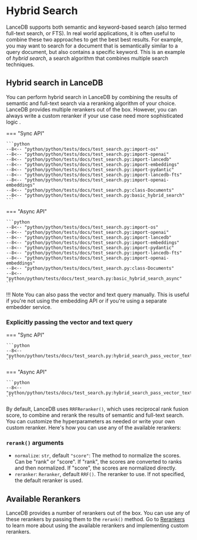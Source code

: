 # Hybrid Search

LanceDB supports both semantic and keyword-based search (also termed full-text search, or FTS). In real world applications, it is often useful to combine these two approaches to get the best best results. For example, you may want to search for a document that is semantically similar to a query document, but also contains a specific keyword. This is an example of *hybrid search*, a search algorithm that combines multiple search techniques.

## Hybrid search in LanceDB
You can perform hybrid search in LanceDB by combining the results of semantic and full-text search via a reranking algorithm of your choice. LanceDB provides multiple rerankers out of the box. However, you can always write a custom reranker if your use case need more sophisticated logic .

=== "Sync API"

    ```python
    --8<-- "python/python/tests/docs/test_search.py:import-os"
    --8<-- "python/python/tests/docs/test_search.py:import-openai"
    --8<-- "python/python/tests/docs/test_search.py:import-lancedb"
    --8<-- "python/python/tests/docs/test_search.py:import-embeddings"
    --8<-- "python/python/tests/docs/test_search.py:import-pydantic"
    --8<-- "python/python/tests/docs/test_search.py:import-lancedb-fts"
    --8<-- "python/python/tests/docs/test_search.py:import-openai-embeddings"
    --8<-- "python/python/tests/docs/test_search.py:class-Documents"
    --8<-- "python/python/tests/docs/test_search.py:basic_hybrid_search"
    ```
=== "Async API"

    ```python
    --8<-- "python/python/tests/docs/test_search.py:import-os"
    --8<-- "python/python/tests/docs/test_search.py:import-openai"
    --8<-- "python/python/tests/docs/test_search.py:import-lancedb"
    --8<-- "python/python/tests/docs/test_search.py:import-embeddings"
    --8<-- "python/python/tests/docs/test_search.py:import-pydantic"
    --8<-- "python/python/tests/docs/test_search.py:import-lancedb-fts"
    --8<-- "python/python/tests/docs/test_search.py:import-openai-embeddings"
    --8<-- "python/python/tests/docs/test_search.py:class-Documents"
    --8<-- "python/python/tests/docs/test_search.py:basic_hybrid_search_async"
    ```

!!! Note
    You can also pass the vector and text query manually. This is useful if you're not using the embedding API or if you're using a separate embedder service.
### Explicitly passing the vector and text query
=== "Sync API"

    ```python
    --8<-- "python/python/tests/docs/test_search.py:hybrid_search_pass_vector_text"
    ```
=== "Async API"

    ```python
    --8<-- "python/python/tests/docs/test_search.py:hybrid_search_pass_vector_text_async"
    ```

By default, LanceDB uses `RRFReranker()`, which uses reciprocal rank fusion score, to combine and rerank the results of semantic and full-text search. You can customize the hyperparameters as needed or write your own custom reranker. Here's how you can use any of the available rerankers:


### `rerank()` arguments
* `normalize`: `str`, default `"score"`:
    The method to normalize the scores. Can be "rank" or "score". If "rank", the scores are converted to ranks and then normalized. If "score", the scores are normalized directly.
* `reranker`: `Reranker`, default `RRF()`.
    The reranker to use. If not specified, the default reranker is used.


## Available Rerankers
LanceDB provides a number of rerankers out of the box. You can use any of these rerankers by passing them to the `rerank()` method. 
Go to [Rerankers](../reranking/index.md) to learn more about using the available rerankers and implementing custom rerankers.

